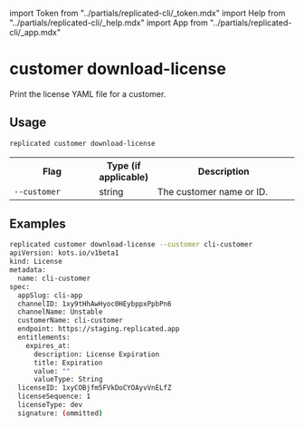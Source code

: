 import Token from "../partials/replicated-cli/_token.mdx"
import Help from "../partials/replicated-cli/_help.mdx"
import App from "../partials/replicated-cli/_app.mdx"

# customer download-license

Print the license YAML file for a customer.

## Usage
```bash
replicated customer download-license
```

<table>
  <tr>
    <th width="30%">Flag</th>
    <th width="20%">Type (if applicable)</th>
    <th width="50%">Description</th>
  </tr>
  <tr>
    <td><code>--customer</code></td>
    <td>string</td>
    <td>The customer name or ID.</td>
  </tr>
  <Help/>
  <App/>
  <Token/>
</table>

## Examples
```bash
replicated customer download-license --customer cli-customer
apiVersion: kots.io/v1beta1
kind: License
metadata:
  name: cli-customer
spec:
  appSlug: cli-app
  channelID: 1xy9tHhAwHyoc0HEybppxPpbPn6
  channelName: Unstable
  customerName: cli-customer
  endpoint: https://staging.replicated.app
  entitlements:
    expires_at:
      description: License Expiration
      title: Expiration
      value: ""
      valueType: String
  licenseID: 1xyCOBjfm5FVkDoCYOAyvVnELfZ
  licenseSequence: 1
  licenseType: dev
  signature: (ommitted)
```
